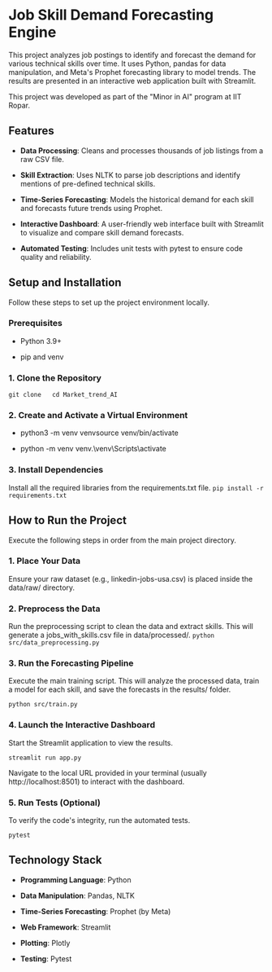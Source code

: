 Job Skill Demand Forecasting Engine
===================================

This project analyzes job postings to identify and forecast the demand for various technical skills over time. It uses Python, pandas for data manipulation, and Meta's Prophet forecasting library to model trends. The results are presented in an interactive web application built with Streamlit.

This project was developed as part of the "Minor in AI" program at IIT Ropar.

Features
--------

*   **Data Processing**: Cleans and processes thousands of job listings from a raw CSV file.
    
*   **Skill Extraction**: Uses NLTK to parse job descriptions and identify mentions of pre-defined technical skills.
    
*   **Time-Series Forecasting**: Models the historical demand for each skill and forecasts future trends using Prophet.
    
*   **Interactive Dashboard**: A user-friendly web interface built with Streamlit to visualize and compare skill demand forecasts.
    
*   **Automated Testing**: Includes unit tests with pytest to ensure code quality and reliability.

Setup and Installation
----------------------

Follow these steps to set up the project environment locally.

### Prerequisites

*   Python 3.9+
    
*   pip and venv
    

### 1\. Clone the Repository

`git clone   cd Market_trend_AI`

### 2\. Create and Activate a Virtual Environment

*   python3 -m venv venvsource venv/bin/activate
    
*   python -m venv venv.\\venv\\Scripts\\activate
    

### 3\. Install Dependencies

Install all the required libraries from the requirements.txt file.
`pip install -r requirements.txt`

How to Run the Project
----------------------

Execute the following steps in order from the main project directory.

### 1\. Place Your Data

Ensure your raw dataset (e.g., linkedin-jobs-usa.csv) is placed inside the data/raw/ directory.

### 2\. Preprocess the Data

Run the preprocessing script to clean the data and extract skills. This will generate a jobs\_with\_skills.csv file in data/processed/.
`python src/data_preprocessing.py`

### 3\. Run the Forecasting Pipeline

Execute the main training script. This will analyze the processed data, train a model for each skill, and save the forecasts in the results/ folder.

`python src/train.py`

### 4\. Launch the Interactive Dashboard

Start the Streamlit application to view the results.

`streamlit run app.py`

Navigate to the local URL provided in your terminal (usually http://localhost:8501) to interact with the dashboard.

### 5\. Run Tests (Optional)

To verify the code's integrity, run the automated tests.

`pytest`

Technology Stack
----------------

*   **Programming Language**: Python
    
*   **Data Manipulation**: Pandas, NLTK
    
*   **Time-Series Forecasting**: Prophet (by Meta)
    
*   **Web Framework**: Streamlit
    
*   **Plotting**: Plotly
    
*   **Testing**: Pytest